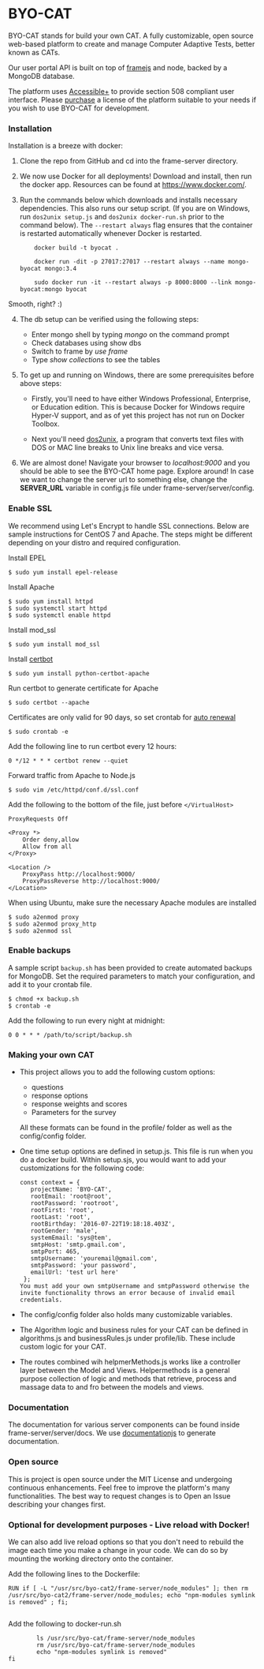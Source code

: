 # BYO-CAT
BYO-CAT stands for build your own CAT. A fully customizable, open source web-based platform to create and manage Computer Adaptive Tests, better known as CATs.

Our user portal API is built on top of [framejs](https://github.com/jedireza/frame) and node, backed by a MongoDB database.

The platform uses [Accessible+](http://www.accessible-template.com/) to provide section 508 compliant user interface. Please [purchase](http://www.accessible-template.com/purchase.html) a license of the platform suitable to your needs if you wish to use BYO-CAT for development.

### Installation

Installation is a breeze with docker:
       
1. Clone the repo from GitHub and cd into the frame-server directory.
       
2. We now use Docker for all deployments! Download and install, then run the docker app. Resources can be found at https://www.docker.com/.
       
3. Run the commands below which downloads and installs necessary dependencies. This also runs our setup script. (If you are on Windows, run `dos2unix setup.js` and `dos2unix docker-run.sh` prior to the command below). The `--restart always` flag ensures that the container is restarted automatically whenever Docker is restarted.

	```
		docker build -t byocat .

		docker run -dit -p 27017:27017 --restart always --name mongo-byocat mongo:3.4

		sudo docker run -it --restart always -p 8000:8000 --link mongo-byocat:mongo byocat
	```

Smooth, right? :)
       
       
4. The db setup can be verified using the following steps:
       
 	 - Enter mongo shell by typing *mongo* on the command prompt
	 - Check databases using show dbs
	 - Switch to frame by *use frame*
	 - Type *show collections* to see the tables
              
5. To get up and running on Windows, there are some prerequisites before above steps:
 
 	- Firstly, you'll need to have either Windows Professional, Enterprise, or Education edition. This is because Docker for Windows require Hyper-V support, and as of yet this project has not run on Docker Toolbox. 
       
 	- Next you'll need [dos2unix](https://sourceforge.net/projects/dos2unix/ "dos2unix"), a program that converts text files with DOS or MAC line breaks to Unix line breaks and vice versa.  

6. We are almost done! Navigate your browser to *localhost:9000* and you should be able to see the BYO-CAT home page. Explore around!
In case we want to change the server url to something else, change the **SERVER_URL** variable in config.js file under frame-server/server/config.

### Enable SSL

We recommend using Let's Encrypt to handle SSL connections. Below are sample instructions for CentOS 7 and Apache. The steps might be different depending on your distro and required configuration.

Install EPEL

```$ sudo yum install epel-release```

Install Apache

```
$ sudo yum install httpd
$ sudo systemctl start httpd
$ sudo systemctl enable httpd
```

Install mod_ssl

```$ sudo yum install mod_ssl```

Install [certbot](https://certbot.eff.org/#centosrhel7-apache)

```$ sudo yum install python-certbot-apache```

Run certbot to generate certificate for Apache

```$ sudo certbot --apache```

Certificates are only valid for 90 days, so set crontab for [auto renewal](https://certbot.eff.org/docs/using.html#renewal)

```$ sudo crontab -e```

Add the following line to run certbot every 12 hours:

```0 */12 * * * certbot renew --quiet```

Forward traffic from Apache to Node.js

```$ sudo vim /etc/httpd/conf.d/ssl.conf```

Add the following to the bottom of the file, just before `</VirtualHost>`

```
ProxyRequests Off

<Proxy *>
    Order deny,allow
    Allow from all
</Proxy>

<Location />
    ProxyPass http://localhost:9000/
    ProxyPassReverse http://localhost:9000/
</Location>
```

When using Ubuntu, make sure the necessary Apache modules are installed

```
$ sudo a2enmod proxy
$ sudo a2enmod proxy_http
$ sudo a2enmod ssl
```

### Enable backups

A sample script `backup.sh` has been provided to create automated backups for MongoDB. Set the required parameters to match your configuration, and add it to your crontab file.

```
$ chmod +x backup.sh
$ crontab -e
```

Add the following to run every night at midnight:

```
0 0 * * * /path/to/script/backup.sh
```

### Making your own CAT

- This project allows you to add the following custom options:
	- questions
	- response options
	- response weights and scores
	- Parameters for the survey
  
  All these formats can be found in the profile/ folder as well as the config/config folder.

- One time setup options are defined in setup.js. This file is run when you do a docker build. Within setup.sjs, you would want to add your customizations for the following code:
    ```
    const context = {
       projectName: 'BYO-CAT',
       rootEmail: 'root@root',
       rootPassword: 'rootroot',
       rootFirst: 'root',
       rootLast: 'root',
       rootBirthday: '2016-07-22T19:18:18.403Z',
       rootGender: 'male',
       systemEmail: 'sys@tem',
       smtpHost: 'smtp.gmail.com',
       smtpPort: 465,
       smtpUsername: 'youremail@gmail.com',
       smtpPassword: 'your password',
       emailUrl: 'test url here'
     };
   You must add your own smtpUsername and smtpPassword otherwise the invite functionality throws an error because of invalid email credentials.

- The config/config folder also holds many customizable variables.
- The Algorithm logic and business rules for your CAT can be defined in algorithms.js and businessRules.js under profile/lib. These include custom logic for your CAT.

- The routes combined wih helpmerMethods.js works like a controller layer between the Model and Views. Helpermethods is a general purpose collection of logic and methods that retrieve, process and massage data to and fro between the models and views.

### Documentation
The documentation for various server components can be found inside frame-server/server/docs. We use [documentationjs](https://github.com/documentationjs) to generate documentation. 

### Open source

This is project is open source under the MIT License and undergoing continuous enhancements. Feel free to improve the platform's many functionalities. The best way to request changes is to Open an Issue describing your changes first.

### Optional for development purposes - Live reload with Docker!
We can also add live reload options so that you don't need to rebuild the image each time you make a change in your code. We can do so by mounting the working directory onto the container.

Add the following lines to the Dockerfile:

```RUN if [ -L "/usr/src/byo-cat2/frame-server/node_modules" ]; then rm /usr/src/byo-cat2/frame-server/node_modules; echo "npm-modules symlink is removed" ; fi;```

```RUN if [ -d "/usr/src/byo-cat2/frame-server/node_modules" ]; then rm -rf /usr/src/byo-cat2/frame-server/node_modules; echo "npm-modules symlink is removed" ; fi;
```
Add the following to docker-run.sh
	
```if [ -L "/usr/src/byo-cat/frame-server/node_modules" ]; then
	    ls /usr/src/byo-cat/frame-server/node_modules
	    rm /usr/src/byo-cat/frame-server/node_modules
	    echo "npm-modules symlink is removed"
fi
```
